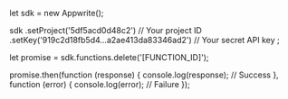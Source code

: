 let sdk = new Appwrite();

sdk
    .setProject('5df5acd0d48c2') // Your project ID
    .setKey('919c2d18fb5d4...a2ae413da83346ad2') // Your secret API key
;

let promise = sdk.functions.delete('[FUNCTION_ID]');

promise.then(function (response) {
    console.log(response); // Success
}, function (error) {
    console.log(error); // Failure
});